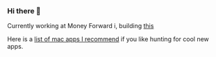 ### Hi there 👋

Currently working at Money Forward i, building [this](https://i.moneyforward.com/en/)

Here is a [list of mac apps I recommend](https://github.com/haranrk/apps-i-use) if you like hunting for cool new apps.
<!--
**haranrk/haranrk** is a ✨ _special_ ✨ repository because its `README.md` (this file) appears on your GitHub profile.

Here are some ideas to get you started:

- 🔭 I’m currently working on ...
- 🌱 I’m currently learning ...
- 👯 I’m looking to collaborate on ...
- 🤔 I’m looking for help with ...
- 💬 Ask me about ...
- 📫 How to reach me: ...
- 😄 Pronouns: ...
- ⚡ Fun fact: ...
-->
